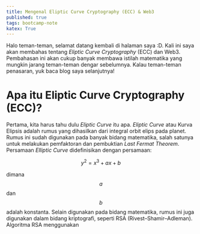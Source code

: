 ```yaml
---
title: Mengenal Eliptic Curve Cryptography (ECC) & Web3
published: true
tags: bootcamp-note
katex: True
---
```

Halo teman-teman, selamat datang kembali di halaman saya :D. Kali ini saya akan membahas tentang *Eliptic Curve Cryptography* (ECC) dan Web3. Pembahasan ini akan cukup banyak membawa istilah matematika yang mungkin jarang teman-teman dengar sebelumnya. Kalau teman-teman penasaran, yuk baca blog saya selanjutnya!

# Apa itu Eliptic Curve Cryptography (ECC)?
Pertama, kita harus tahu dulu *Eliptic Curve* itu apa. *Eliptic Curve* atau Kurva Elipsis adalah rumus yang dihasilkan dari integral orbit elips pada planet. Rumus ini sudah digunakan pada banyak bidang matematika, salah satunya untuk melakukan pemfaktoran dan pembuktian *Last Fermat Theorem*. Persamaan *Elliptic Curve* didefinisikan dengan persamaan:

$$y^{2} = x^{3} + ax + b$$

dimana $$a$$ dan $$b$$ adalah konstanta. Selain digunakan pada bidang matematika, rumus ini juga digunakan dalam bidang kriptografi, seperti RSA (Rivest–Shamir–Adleman). Algoritma RSA menggunakan


